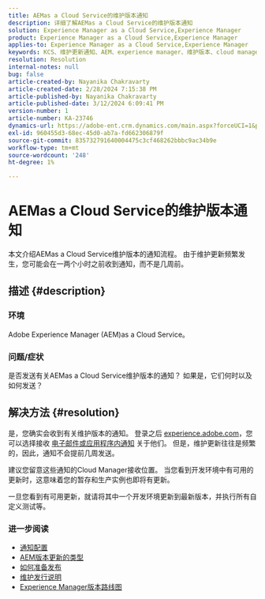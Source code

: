 ```yaml
---
title: AEMas a Cloud Service的维护版本通知
description: 详细了解AEMas a Cloud Service的维护版本通知
solution: Experience Manager as a Cloud Service,Experience Manager
product: Experience Manager as a Cloud Service,Experience Manager
applies-to: Experience Manager as a Cloud Service,Experience Manager
keywords: KCS、维护更新通知、AEM、experience manager、维护版本、cloud manager
resolution: Resolution
internal-notes: null
bug: false
article-created-by: Nayanika Chakravarty
article-created-date: 2/28/2024 7:15:38 PM
article-published-by: Nayanika Chakravarty
article-published-date: 3/12/2024 6:09:41 PM
version-number: 1
article-number: KA-23746
dynamics-url: https://adobe-ent.crm.dynamics.com/main.aspx?forceUCI=1&pagetype=entityrecord&etn=knowledgearticle&id=9576dbbf-6dd6-ee11-9079-6045bd0065f9
exl-id: 960455d3-68ec-45d0-ab7a-fd662306879f
source-git-commit: 835732791640004475c3cf468262bbbc9ac34b9e
workflow-type: tm+mt
source-wordcount: '248'
ht-degree: 1%

---
```


# AEMas a Cloud Service的维护版本通知


本文介绍AEMas a Cloud Service维护版本的通知流程。 由于维护更新频繁发生，您可能会在一两个小时之前收到通知，而不是几周前。

## 描述 {#description}


### 环境

Adobe Experience Manager (AEM)as a Cloud Service。

### 问题/症状

是否发送有关AEMas a Cloud Service维护版本的通知？ 如果是，它们何时以及如何发送？


## 解决方法 {#resolution}


是，您确实会收到有关维护版本的通知。 登录之后 [experience.adobe.com](https://experience.adobe.com)，您可以选择接收 [电子邮件或应用程序内通知](https://experienceleague.adobe.com/docs/experience-manager-cloud-service/content/implementing/using-cloud-manager/notifications.html?lang=en) 关于他们。 但是，维护更新往往是频繁的，因此，通知不会提前几周发送。

建议您留意这些通知的Cloud Manager接收位置。 当您看到开发环境中有可用的更新时，这意味着您的暂存和生产实例也即将有更新。

一旦您看到有可用更新，就请将其中一个开发环境更新到最新版本，并执行所有自定义测试等。

### 进一步阅读

- [通知配置](https://experienceleague.adobe.com/docs/experience-manager-cloud-service/content/implementing/using-cloud-manager/notifications.html?lang=en#configuration)
- [AEM版本更新的类型](https://experienceleague.adobe.com/docs/experience-manager-cloud-service/content/implementing/deploying/aem-version-updates.html?lang=en#update-types)
- [如何准备发布](https://experienceleague.adobe.com/docs/experience-manager-cloud-service/content/release-notes/home.html?lang=en#how-to-prepare)
- [维护发行说明](https://experienceleague.adobe.com/docs/experience-manager-cloud-service/content/release-notes/maintenance/latest.html?lang=en)
- [Experience Manager版本路线图](https://experienceleague.adobe.com/docs/experience-manager-release-information/aem-release-updates/update-releases-roadmap.html?lang=en#aem-as-cloud-service)
